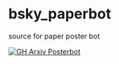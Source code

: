 # bsky_paperbot
source for paper poster bot


[![GH Arxiv Posterbot](https://github.com/apoorvalal/bsky_paperbot/actions/workflows/post.yml/badge.svg)](https://github.com/apoorvalal/bsky_paperbot/actions/workflows/post.yml)
